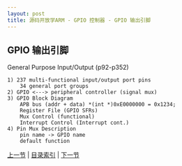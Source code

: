 ```yaml
---
layout: post
title: 源码开放学ARM - GPIO 控制器 - GPIO 输出引脚
---
```


## GPIO 输出引脚
General Purpose Input/Output (p92-p352)	

	1) 237 multi-functional input/output port pins  
		34 general port groups  
	2) GPIO <---> peripheral controller (signal mux)  
	3) GPIO Block Diagram  
		APB bus (addr + data) *(int *)0xE0000000 = 0x1234;  
		Register File (GPIO SFRs)  
		Mux Control (functional)  
		Interrupt Control (Interrupt cont.)  
	4) Pin Mux Description  
		pin name -> GPIO name  
		default function  




[上一节](chp3-1.html)  |  [目录索引](../index.html)  |  [下一节](chp3-3.html)
